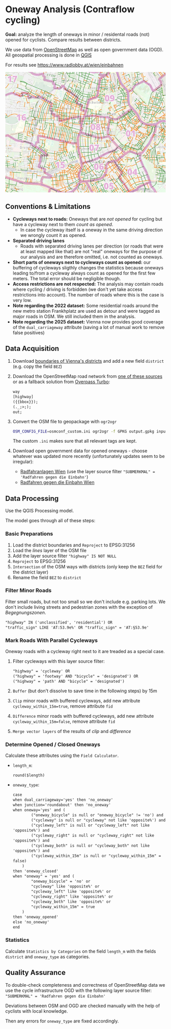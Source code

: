 # Oneway Analysis (Contraflow cycling)

**Goal:** analyze the length of oneways in minor / residental roads
(not) opened for cyclists. Compare results between districts.

We use data from [OpenStreetMap](https://www.openstreetmap.org) as well as open government data (OGD). All geospatial processing is done in [QGIS](https://qgis.org)

For results see https://www.radlobby.at/wien/einbahnen

![](oneways.jpg)

## Conventions & Limitations

- **Cycleways next to roads:** Oneways that are *not opened* for cycling but have a cycleway next to them *count as opened*.
  - In case the cycleway itself is a oneway in the same driving direction we wrongly count it as opened.
- **Separated driving lanes**
  - Roads with separated driving lanes per direction (or roads that were at least mapped like that) are not "real" oneways for the purpose of our analysis and are therefore omitted, i.e. not counted as oneways.
- **Short parts of oneways next to cycleways count as opened:** our buffering of cycleways sligthly changes the statistics because oneways leading to/from a cycleway always count as opened for the first few meters. The total error should be negligible though.
- **Access restrictions are not respected:** The analysis may contain roads where cycling / driving is forbidden (we don't yet take access restrictions into account). The number of roads where this is the case is very low.
- **Note regarding the 2022 dataset:** Some residential roads around the new metro station Frankhplatz are used as detour and were tagged as major roads in OSM. We still included them in the analysis.
- **Note regarding the 2025 dataset:** Vienna now provides good coverage of the `dual_carriageway` attribute (saving a lot of manual work to remove false positives)



## Data Acquisition

1. Download [boundaries of Vienna's districts](https://www.data.gv.at/katalog/dataset/stadt-wien_bezirksgrenzenwien) and add a new field `district` (e.g. copy the field `BEZ`)

2. Download the OpenStreetMap road network from [one of these sources](https://planet.osm.org/) or as a fallback solution from [Overpass Turbo](https://overpass-turbo.eu):

    ```
    way
    [highway]
    ({{bbox}});
    (._;>;);
    out;
    ```

3. Convert the OSM file to geopackage with `ogr2ogr`

    ```bash
    OSM_CONFIG_FILE=osmconf_custom.ini ogr2ogr -f GPKG output.gpkg input.osm.pbf
    ```

    The custom `.ini` makes sure that all relevant tags are kept.

4. Download open government data for opened oneways - choose whatever was updated more recently (unfortunately updates seem to be irregular):
   - [Radfahranlagen Wien](https://www.data.gv.at/katalog/dataset/5e6175cd-dc44-4b32-a64a-1ac4239a6e4a) (use the layer source filter `"SUBMERKMAL" = 'Radfahren gegen die Einbahn'`)
   - [Radfahren gegen die Einbahn Wien](https://www.data.gv.at/katalog/dataset/radfahren-gegen-die-einbahn-wien)


## Data Processing

Use the QGIS Processing model.

The model goes through all of these steps:

### Basic Preparations

1. Load the district boundaries and `Reproject` to EPSG:31256
2. Load the *lines* layer of the OSM file
3. Add the layer source filter `"highway" IS NOT NULL`
4. `Reproject` to EPSG:31256
5. `Intersection` of the OSM ways with districts (only keep the `BEZ` field for the district layer)
6. Rename the field `BEZ` to `district`


### Filter Minor Roads

Filter small roads, but not too small so we don't include e.g. parking lots.
We don't include living streets and pedestrian zones with the exception of *Begegnungszonen*.

```
"highway" IN ('unclassified', 'residential') OR
"traffic_sign" LIKE 'AT:53.9e%' OR "traffic_sign" = 'AT:§53.9e'
```


### Mark Roads With Parallel Cycleways

Oneway roads with a cycleway right next to it are treaded as a special case.

1. Filter cycleways with this layer source filter:

    ```
    "highway" = 'cycleway' OR
    ("highway" = 'footway' AND "bicycle" = 'designated') OR
    ("highway" = 'path' AND "bicycle" = 'designated')
    ```

2. `Buffer` (but don't dissolve to save time in the following steps) by 15m

3. `Clip` minor roads with buffered cycleways, add new attribute `cycleway_within_15m=true`, remove attribute `fid`

4. `Difference` minor roads with buffered cycleways, add new attribute `cycleway_within_15m=false`, remove attribute `fid`

5. `Merge vector layers` of the results of *clip* and *difference*


### Determine Opened / Closed Oneways

Calculate these attributes using the `Field Calculator`.

- `length_m`:

    ```
    round($length)
    ```

- `oneway_type`:

    ```
    case
    when dual_carriageway='yes' then 'no_oneway'
    when junction='roundabout' then 'no_oneway'
    when oneway='yes' and (
            ("oneway_bicycle" is null or "oneway_bicycle" != 'no') and
            ("cycleway" is null or "cycleway" not like 'opposite%') and
            ("cycleway_left" is null or "cycleway_left" not like 'opposite%') and
            ("cycleway_right" is null or "cycleway_right" not like 'opposite%') and
            ("cycleway_both" is null or "cycleway_both" not like 'opposite%') and
            ("cycleway_within_15m" is null or "cycleway_within_15m" = false)
        )
    then 'oneway_closed'
    when "oneway" = 'yes' and (
            "oneway_bicycle" = 'no' or
            "cycleway" like 'opposite%' or
            "cycleway_left" like 'opposite%' or
            "cycleway_right" like 'opposite%' or
            "cycleway_both" like 'opposite%' or
            "cycleway_within_15m" = true
        )
    then 'oneway_opened'
    else 'no_oneway'
    end
    ```

### Statistics

Calculate `Statistics by Categories` on the field `length_m` with the fields `district` and `oneway_type` as categories.


## Quality Assurance

To double-check completeness and correctness of OpenStreetMap data we use the cycle infrastructure OGD with the following layer source filter: `"SUBMERKMAL" = 'Radfahren gegen die Einbahn'`

Deviations between OSM and OGD are checked manually with the help of cyclists with local knowledge.

Then any errors for `oneway_type` are fixed accordingly.
